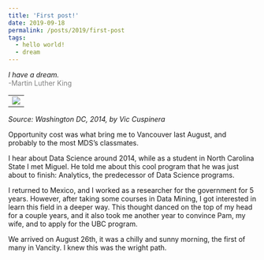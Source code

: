 ```yaml
---
title: 'First post!'
date: 2019-09-18
permalink: /posts/2019/first-post
tags:
  - hello world!
  - dream
---
```


<i>I have a dream.</i>  
<span style="color:gray">-Martin Luther King</span>

<table><tr><td>
    <img src="/images/iHaveDream.png" />
</td></tr></table>

*Source: Washington DC, 2014, by Vic Cuspinera*  
  
Opportunity cost was what bring me to Vancouver last August, and probably to the most MDS’s classmates.  

I hear about Data Science around 2014, while as a student in North Carolina State I met Miguel. He told me about this cool program that he was just about to finish: Analytics, the predecessor of Data Science programs.  

I returned to Mexico, and I worked as a researcher for the government for 5 years. However, after taking some courses in Data Mining, I got interested in learn this field in a deeper way. This thought danced on the top of my head for a couple years, and it also took me another year to convince Pam, my wife, and to apply for the UBC program.  

We arrived on August 26th, it was a chilly and sunny morning, the first of many in Vancity. I knew this was the wright path.
